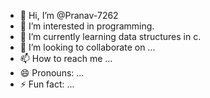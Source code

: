 - 👋 Hi, I’m @Pranav-7262
- 👀 I’m interested in programming.
- 🌱 I’m currently learning data structures in c.
- 💞️ I’m looking to collaborate on ...
- 📫 How to reach me ...
- 😄 Pronouns: ...
- ⚡ Fun fact: ...

<!---
Pranav-7262/Pranav-7262 is a ✨ special ✨ repository because its `README.md` (this file) appears on your GitHub profile.
You can click the Preview link to take a look at your changes.
--->
